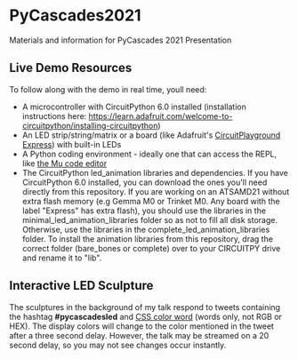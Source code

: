 # PyCascades2021
Materials and information for PyCascades 2021 Presentation

## Live Demo Resources
To follow along with the demo in real time, youll need:
  - A microcontroller with CircuitPython 6.0 installed (installation instructions here: <a href=https://learn.adafruit.com/welcome-to-circuitpython/installing-circuitpython>https://learn.adafruit.com/welcome-to-circuitpython/installing-circuitpython</a>)
  - An LED strip/string/matrix or a board (like Adafruit's <a href=https://www.adafruit.com/product/3333>CircuitPlayground Express</a>) with built-in LEDs
  - A Python coding environment - ideally one that can access the REPL, like <a href=https://codewith.mu/>the Mu code editor</a>
  - The CircuitPython led_animation libraries and dependencies. If you have CircuitPython 6.0 installed, you can download the ones you'll need directly from this repository. If you are working on an ATSAMD21 without extra flash memory (e.g Gemma M0 or Trinket M0. Any board with the label "Express" has extra flash), you should use the libraries in the minimal_led_animation_libraries folder so as not to fill all disk storage. Otherwise, use the libraries in the complete_led_animation_libraries folder. To install the animation libraries from this repository, drag the correct folder (bare_bones or complete) over to your CIRCUITPY drive and rename it to "lib".

## Interactive LED Sculpture
The sculptures in the background of my talk respond to tweets containing the hashtag <b>#pycascadesled</b> and <a href=https://htmlcolorcodes.com/color-names/>CSS color word</a> (words only, not RGB or HEX). The display colors will change to the color mentioned in the tweet after a three second delay. However, the talk may be streamed on a 20 second delay, so you may not see changes occur instantly.
